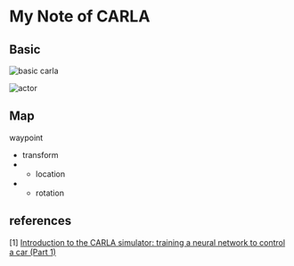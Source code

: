 # My Note of CARLA


## Basic

![basic carla](https://timbrist.github.io/imgs/carla_basic.drawio.png)

![actor](https://timbrist.github.io/imgs/Actors.drawio.png)

## Map  

waypoint
- transform
- - location
- - rotation
        


## references

[1] [Introduction to the CARLA simulator: training a neural network to control a car (Part 1)](https://medium.com/asap-report/introduction-to-the-carla-simulator-training-a-neural-network-to-control-a-car-part-1-e1c2c9a056a5)